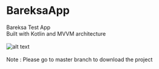 # BareksaApp
Bareksa Test App
<br>
Built with Kotlin and MVVM architecture
<br>
<br>
![alt text](https://i.ibb.co/02DWW04/Screenshot-1626101140.png)
<br>
<br>
Note : Please go to master branch to download the project
